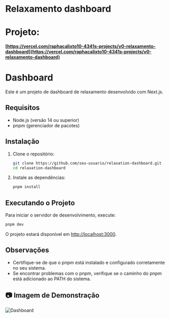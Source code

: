 # Relaxamento dashboard

# Projeto:

**[https://vercel.com/raphacalixto10-4341s-projects/v0-relaxamento-dashboard](https://vercel.com/raphacalixto10-4341s-projects/v0-relaxamento-dashboard)**

# Dashboard

Este é um projeto de dashboard de relaxamento desenvolvido com Next.js.

## Requisitos

- Node.js (versão 14 ou superior)
- pnpm (gerenciador de pacotes)

## Instalação

1. Clone o repositório:
   ```bash
   git clone https://github.com/seu-usuario/relaxation-dashboard.git
   cd relaxation-dashboard
   ```

2. Instale as dependências:
   ```bash
   pnpm install
   ```

## Executando o Projeto

Para iniciar o servidor de desenvolvimento, execute:
```bash
pnpm dev
```

O projeto estará disponível em [http://localhost:3000](http://localhost:3000).

## Observações

- Certifique-se de que o pnpm está instalado e configurado corretamente no seu sistema.
- Se encontrar problemas com o pnpm, verifique se o caminho do pnpm está adicionado ao PATH do sistema.


## 📷 Imagem de Demonstração
 ![Dashboard](https://i.imgur.com/ZKqJyT2.jpeg)

